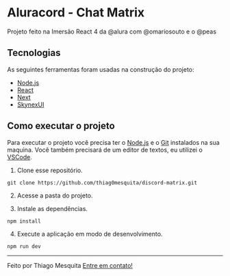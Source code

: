 # Aluracord - Chat Matrix

Projeto feito na Imersão React 4 da @alura com @omariosouto e o @peas

## Tecnologias

As seguintes ferramentas foram usadas na construção do projeto:

- [Node.js](https://nodejs.dev)
- [React](https://pt-br.reactjs.org)
- [Next](https://nextjs.org)
- [SkynexUI](https://skynexui.dev)

## Como executar o projeto

Para executar o projeto você precisa ter o [Node.js](https://nodejs.dev) e o [Git](https://git-scm.com) instalados na sua maquina. Você também precisará de um editor de textos, eu utilizei o [VSCode](https://code.visualstudio.com).

1. Clone esse repositório.

```
git clone https://github.com/thiag0mesquita/discord-matrix.git
```

2. Acesse a pasta do projeto.

3. Instale as dependências.

```
npm install
```

4. Execute a aplicação em modo de desenvolvimento.

```
npm run dev
```

---

Feito por Thiago Mesquita [Entre em contato!](https://www.linkedin.com/in/thiag0mesquita/)
